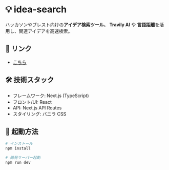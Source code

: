 # 💡 idea-search

ハッカソンやブレスト向けの**アイデア検索ツール**。
**Travily AI** や **言語距離**を活用し、関連アイデアを高速検索。

## 📎 リンク
- [こちら](https://idea-search.vercel.app/)

## 🛠 技術スタック

- フレームワーク: Next.js (TypeScript)
- フロント/UI: React
- API: Next.js API Routes
- スタイリング: バニラ CSS

## 🚀 起動方法

```bash
# インストール
npm install

# 開発サーバー起動
npm run dev
```
